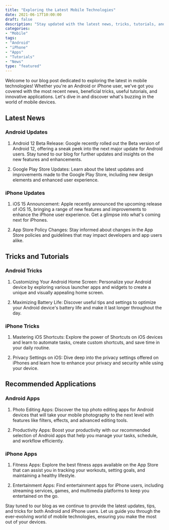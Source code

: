 ```yaml
---
title: "Exploring the Latest Mobile Technologies"
date: 2021-06-17T10:00:00
draft: false
description: "Stay updated with the latest news, tricks, tutorials, and applications for mobile devices."
categories:
- "Mobile"
tags:
- "Android"
- "iPhone"
- "Apps"
- "Tutorials"
- "News"
type: "featured"
---
```


Welcome to our blog post dedicated to exploring the latest in mobile technologies! Whether you're an Android or iPhone user, we've got you covered with the most recent news, beneficial tricks, useful tutorials, and innovative applications. Let's dive in and discover what's buzzing in the world of mobile devices.

## Latest News

### Android Updates

1. Android 12 Beta Release: Google recently rolled out the Beta version of Android 12, offering a sneak peek into the next major update for Android users. Stay tuned to our blog for further updates and insights on the new features and enhancements.

2. Google Play Store Updates: Learn about the latest updates and improvements made to the Google Play Store, including new design elements and enhanced user experience.

### iPhone Updates

1. iOS 15 Announcement: Apple recently announced the upcoming release of iOS 15, bringing a range of new features and improvements to enhance the iPhone user experience. Get a glimpse into what's coming next for iPhones.

2. App Store Policy Changes: Stay informed about changes in the App Store policies and guidelines that may impact developers and app users alike.

## Tricks and Tutorials

### Android Tricks

1. Customizing Your Android Home Screen: Personalize your Android device by exploring various launcher apps and widgets to create a unique and visually appealing home screen.

2. Maximizing Battery Life: Discover useful tips and settings to optimize your Android device's battery life and make it last longer throughout the day.

### iPhone Tricks

1. Mastering iOS Shortcuts: Explore the power of Shortcuts on iOS devices and learn to automate tasks, create custom shortcuts, and save time in your daily routine.

2. Privacy Settings on iOS: Dive deep into the privacy settings offered on iPhones and learn how to enhance your privacy and security while using your device.

## Recommended Applications

### Android Apps

1. Photo Editing Apps: Discover the top photo editing apps for Android devices that will take your mobile photography to the next level with features like filters, effects, and advanced editing tools.

2. Productivity Apps: Boost your productivity with our recommended selection of Android apps that help you manage your tasks, schedule, and workflow efficiently.

### iPhone Apps

1. Fitness Apps: Explore the best fitness apps available on the App Store that can assist you in tracking your workouts, setting goals, and maintaining a healthy lifestyle.

2. Entertainment Apps: Find entertainment apps for iPhone users, including streaming services, games, and multimedia platforms to keep you entertained on the go.

Stay tuned to our blog as we continue to provide the latest updates, tips, and tricks for both Android and iPhone users. Let us guide you through the ever-evolving world of mobile technologies, ensuring you make the most out of your devices.
